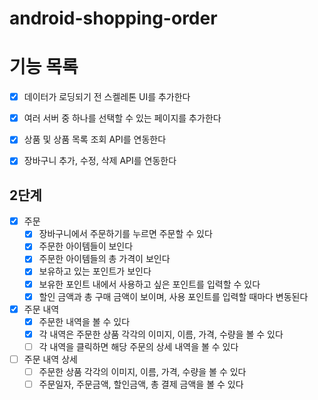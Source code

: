 # android-shopping-order

# 기능 목록

- [X] 데이터가 로딩되기 전 스켈레톤 UI를 추가한다

- [X] 여러 서버 중 하나를 선택할 수 있는 페이지를 추가한다
- [X] 상품 및 상품 목록 조회 API를 연동한다
- [X] 장바구니 추가, 수정, 삭제 API를 연동한다

## 2단계

- [X] 주문
    - [X] 장바구니에서 주문하기를 누르면 주문할 수 있다
    - [X] 주문한 아이템들이 보인다
    - [X] 주문한 아이템들의 총 가격이 보인다
    - [X] 보유하고 있는 포인트가 보인다
    - [X] 보유한 포인트 내에서 사용하고 싶은 포인트를 입력할 수 있다
    - [X] 할인 금액과 총 구매 금액이 보이며, 사용 포인트를 입력할 때마다 변동된다
- [X] 주문 내역
    - [X] 주문한 내역을 볼 수 있다
    - [X] 각 내역은 주문한 상품 각각의 이미지, 이름, 가격, 수량을 볼 수 있다
    - [ ] 각 내역을 클릭하면 해당 주문의 상세 내역을 볼 수 있다
- [ ] 주문 내역 상세
    - [ ] 주문한 상품 각각의 이미지, 이름, 가격, 수량을 볼 수 있다
    - [ ] 주문일자, 주문금액, 할인금액, 총 결제 금액을 볼 수 있다
